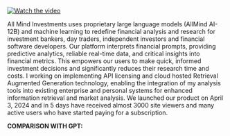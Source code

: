 [![Watch the video](https://i.stack.imgur.com/Vp2cE.png)](https://youtu.be/vt5fpE0bzSY)


All Mind Investments uses proprietary large language models (AllMind AI-12B) and machine learning to redefine financial analysis and research for investment bankers, day traders, independent investors and financial software developers. Our platform interprets financial prompts, providing predictive analytics, reliable real-time data, and critical insights into financial metrics. This empowers our users to make quick, informed investment decisions and significantly reduces their research time and costs. I working on implementing API licensing and cloud hosted Retrieval Augmented Generation technology, enabling the integration of my analysis tools into existing enterprise and personal systems for enhanced information retrieval and market analysis. We launched our product on April 3, 2024 and in 5 days have received almost 3000 site viewers and many active users who have started paying for a subscription. 

**COMPARISON WITH GPT:**

